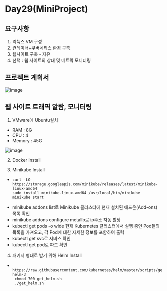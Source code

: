 # Day29(MiniProject)

## 요구사항
1. 리눅스 VM 구성
2. 컨테이너+쿠버네티스 환경 구축
3. 웹사이트 구축 - 자유
4. 선택 : 웹 사이트의 상태 및 메트릭 모니터링

## 프로젝트 계획서
![image](https://github.com/JoEunSae/Metanet-Internship/assets/83803199/01521598-c35d-4a65-8533-ff4e4e9d606c)



## 웹 사이트 트래픽 알람, 모니터링

1. VMware에 Ubuntu설치
- RAM : 8G
- CPU : 4
- Memory : 45G

![image](https://github.com/JoEunSae/Metanet-Internship/assets/83803199/f65f0926-26c2-4635-b978-62434039b258)

2. Docker Install

3. Minikube Install
- ```
  curl -LO https://storage.googleapis.com/minikube/releases/latest/minikube-linux-amd64
  sudo install minikube-linux-amd64 /usr/local/bin/minikube
  minikube start
  ```
- minikube addons list로 Minikube 클러스터에 현재 설치된 애드온(Add-ons) 목록 확인
- minikube addons configure metallb로 ip주소 자동 할당
- kubectl get pods -o wide 현재 Kubernetes 클러스터에서 실행 중인 Pod들의 목록을 가져오고, 각 Pod에 대한 자세한 정보를 포함하여 출력
- kubectl get svc로 서비스 확인
- kubectl get pod로 파드 확인

4. 패키지 형태로 받기 위해 Helm Install
- ```
   https://raw.githubusercontent.com/kubernetes/helm/master/scripts/get-helm-3
   chmod 700 get_helm.sh
   ./get_helm.sh
  ```


